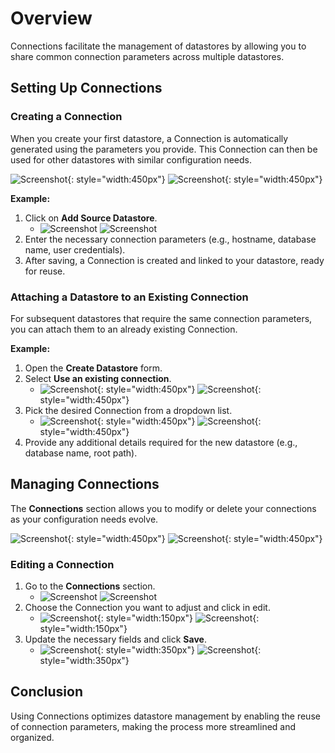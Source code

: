 # Overview

Connections facilitate the management of datastores by allowing you to share common connection parameters across multiple datastores.

## Setting Up Connections

### Creating a Connection
When you create your first datastore, a Connection is automatically generated using the parameters you provide. This Connection can then be used for other datastores with similar configuration needs.

![Screenshot](../assets/connections/add-datastore-connection-modal-light.png#only-light){: style="width:450px"}
![Screenshot](../assets/connections/add-datastore-connection-modal-dark.png#only-dark){: style="width:450px"}


**Example:**

1. Click on **Add Source Datastore**.
    - ![Screenshot](../assets/datastores/what-is/add-new-datastore-button-light.png#only-light)
      ![Screenshot](../assets/datastores/what-is/add-new-datastore-button-dark.png#only-dark)
3. Enter the necessary connection parameters (e.g., hostname, database name, user credentials).
4. After saving, a Connection is created and linked to your datastore, ready for reuse.

### Attaching a Datastore to an Existing Connection
For subsequent datastores that require the same connection parameters, you can attach them to an already existing Connection.

**Example:**

1. Open the **Create Datastore** form.
2. Select **Use an existing connection**.
    - ![Screenshot](../assets/connections/add-datastore-modal-light.png#only-light){: style="width:450px"}
      ![Screenshot](../assets/connections/add-datastore-modal-dark.png#only-dark){: style="width:450px"}
3. Pick the desired Connection from a dropdown list.
    - ![Screenshot](../assets/connections/connections-list-light.png#only-light){: style="width:450px"}
      ![Screenshot](../assets/connections/connections-list-dark.png#only-dark){: style="width:450px"}
4. Provide any additional details required for the new datastore (e.g., database name, root path).

## Managing Connections
The **Connections** section allows you to modify or delete your connections as your configuration needs evolve.

![Screenshot](../assets/connections/connections-tab-light.png#only-light){: style="width:450px"}
![Screenshot](../assets/connections/connections-tab-dark.png#only-dark){: style="width:450px"}

### Editing a Connection
1. Go to the **Connections** section.
    - ![Screenshot](../assets/connections/connections-table-light.png#only-light)
      ![Screenshot](../assets/connections/connections-table-dark.png#only-dark)
2. Choose the Connection you want to adjust and click in edit.
    - ![Screenshot](../assets/connections/connection-menu-button-light.png#only-light){: style="width:150px"}
      ![Screenshot](../assets/connections/connection-menu-button-dark.png#only-dark){: style="width:150px"}
3. Update the necessary fields and click **Save**.
    - ![Screenshot](../assets/connections/update-connection-light.png#only-light){: style="width:350px"}
      ![Screenshot](../assets/connections/update-connection-dark.png#only-dark){: style="width:350px"}


## Conclusion
Using Connections optimizes datastore management by enabling the reuse of connection parameters, making the process more streamlined and organized.
